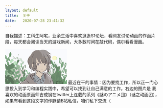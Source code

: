 ```yaml
---
layout: default
title:  关于
date:   2020-07-28 23:41:32
---
```


自我描述：工科生阿宅，业余生活中喜欢逛逛S1论坛，看网友讨论动画的作画片段，每天都会阅读当天的游戏新闻，大多数时间在敲代码，偶尔看看漫画。

<img src="/images/myGithub.jpg" style="width:40%;height:40%" class="right" />
最近在干的事情：因为要找工作，所以正一门心思投入到学习和编程实践中，希望可以找到让自己满意的工作，右边的图片是
我喜欢的动画原画师吉成钢在twitter上连载的系列《謎のアニメ団》（谜之动画团），如果有看到这段文字的作豚请B站私信，咱们私下交流（

